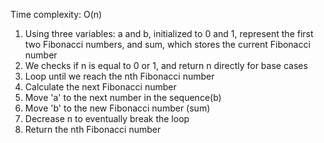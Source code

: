 Time complexity: O(n)

1. Using three variables: a and b, initialized to 0 and 1, represent the first two Fibonacci numbers, and sum, which stores the current Fibonacci number
2. We checks if n is equal to 0 or 1, and return n directly for base cases
3. Loop until we reach the nth Fibonacci number
4. Calculate the next Fibonacci number
5. Move 'a' to the next number in the sequence(b)
6. Move 'b' to the new Fibonacci number (sum)
7. Decrease n to eventually break the loop
8. Return the nth Fibonacci number
